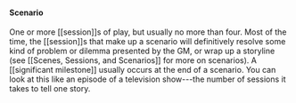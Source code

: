 #### Scenario

One or more [[session]]s of play, but usually no more than four. Most of the time, the [[session]]s that make up a scenario will definitively resolve some kind of problem or dilemma presented by the GM, or wrap up a storyline (see [[Scenes, Sessions, and Scenarios]] for more on scenarios). A [[significant milestone]] usually occurs at the end of a scenario. You can look at this like an episode of a television show---the number of sessions it takes to tell one story.